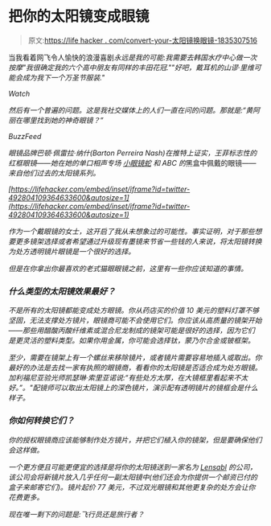 # 把你的太阳镜变成眼镜

> 原文:[https://life hacker . com/convert-your-太阳镜换眼镜-1835307516](https://lifehacker.com/convert-your-sunglasses-into-eyeglasses-1835307516)

当我看着网飞令人愉快的浪漫喜剧*永远是我的可能*:*我需要去韩国水疗中心做一次按摩"我很确定我的六个高中朋友有同样的丰田花冠.""好吧，戴耳机的山谬·里维可能会成为我下一个万圣节服装."* 

*Watch*

*然后有一个普遍的问题。这是我社交媒体上的人们一直在问的问题。那就是:“黄阿丽在哪里找到她的神奇眼镜？”*

*BuzzFeed* 

*眼镜品牌巴顿·佩雷拉·纳什(Barton Perreira Nash)在推特上证实，王菲标志性的红框眼镜——她在她的单口相声专场 [*小眼镜蛇*](https://www.netflix.com/title/80101493) 和 ABC 的*黑盒中佩戴的眼镜——*来自他们过去的太阳镜系列。*

 *[https://lifehacker.com/embed/inset/iframe?id=twitter-492804109364633600&autosize=1](https://lifehacker.com/embed/inset/iframe?id=twitter-492804109364633600&autosize=1)* 

*作为一个戴眼镜的女士，这开启了我从未想象过的可能性。事实证明，对于那些想要更多镜架选择或者希望通过升级现有墨镜来节省一些钱的人来说，将太阳镜转换为处方透明镜片眼镜是一个很好的选择。*

*但是在你拿出你最喜欢的老式猫眼眼镜之前，这里有一些你应该知道的事情。*

### *什么类型的太阳镜效果最好？*

*不是所有的太阳镜都能变成处方眼镜。你从药店买的价值 10 美元的塑料灯罩不够坚固，无法支撑处方镜片，眼镜商可能不会使用它们。你应该从高质量的镜架开始——那些用醋酸丙酸纤维素或混合尼龙制成的镜架可能是很好的选择，因为它们是更灵活的塑料类型。如果你用金属，你可能会选择钛，蒙乃尔合金或铍框架。*

*至少，需要在镜架上有一个螺丝来移除镜片，或者镜片需要容易地插入或取出。你最好的办法是去找一家有执照的眼镜商，看看你的太阳镜是否适合成为处方眼镜。加利福尼亚验光师凯瑟琳·索里亚诺说:“有些处方太厚，在大镜框里看起来不太好。”。"配镜师可以取出太阳镜上的深色镜片，演示配有透明镜片的镜框会是什么样子。*

### *你如何转换它们？*

*你的授权眼镜商应该能够制作处方镜片，并把它们植入你的镜架，但是要确保他们会这样做。*

*一个更方便且可能更便宜的选择是将你的太阳镜送到一家名为 [Lensabl](https://www.lensabl.com/) 的公司，该公司会将新镜片放入几乎任何一副太阳镜中(他们还会为你提供一个邮资已付的盒子来邮寄它们)。镜片起价 77 美元，不过双光眼镜和其他更复杂的处方会让你花费更多。*

*现在唯一剩下的问题是:飞行员还是旅行者？*